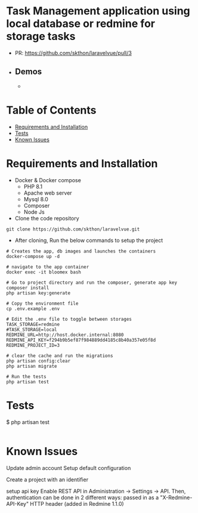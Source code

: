 # Task Management application using local database or redmine for storage tasks
- PR: https://github.com/skthon/laravelvue/pull/3
- Demos
    -
    - 

# Table of Contents
- [Requirements and Installation](#requirements-and-installation)
- [Tests](#tests)
- [Known Issues](#known-issues)

# Requirements and Installation
- Docker & Docker compose
    - PHP 8.1
    - Apache web server
    - Mysql 8.0
    - Composer
    - Node Js
- Clone the code repository
```
git clone https://github.com/skthon/laravelvue.git
```
- After cloning, Run the below commands to setup the project
```
# Creates the app, db images and launches the containers
docker-compose up -d

# navigate to the app container
docker exec -it bloomex bash

# Go to project directory and run the composer, generate app key
composer install
php artisan key:generate

# Copy the environment file
cp .env.example .env

# Edit the .env file to toggle between storages
TASK_STORAGE=redmine
#TASK_STORAGE=local
REDMINE_URL=http://host.docker.internal:8080
REDMINE_API_KEY=f294b9b5ef87f984889dd4185c8b40a357e05f8d
REDMINE_PROJECT_ID=3

# clear the cache and run the migrations
php artisan config:clear
php artisan migrate

# Run the tests
php artisan test
```

# Tests
$ php artisan test
```
```

# Known Issues


Update admin account
Setup default configuration

Create a project with an identifier

setup api key
Enable REST API in Administration -> Settings -> API. Then, authentication can be done in 2 different ways:
passed in as a "X-Redmine-API-Key" HTTP header (added in Redmine 1.1.0)
